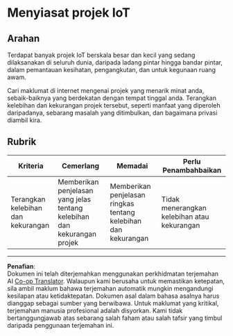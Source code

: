 <!--
CO_OP_TRANSLATOR_METADATA:
{
  "original_hash": "7ef1cec2d27b086032d46ab1958f3e99",
  "translation_date": "2025-08-28T00:39:10+00:00",
  "source_file": "1-getting-started/lessons/1-introduction-to-iot/assignment.md",
  "language_code": "ms"
}
-->
# Menyiasat projek IoT

## Arahan

Terdapat banyak projek IoT berskala besar dan kecil yang sedang dilaksanakan di seluruh dunia, daripada ladang pintar hingga bandar pintar, dalam pemantauan kesihatan, pengangkutan, dan untuk kegunaan ruang awam.

Cari maklumat di internet mengenai projek yang menarik minat anda, sebaik-baiknya yang berdekatan dengan tempat tinggal anda. Terangkan kelebihan dan kekurangan projek tersebut, seperti manfaat yang diperoleh daripadanya, sebarang masalah yang ditimbulkan, dan bagaimana privasi diambil kira.

## Rubrik

| Kriteria | Cemerlang | Memadai | Perlu Penambahbaikan |
| -------- | --------- | -------- | -------------------- |
| Terangkan kelebihan dan kekurangan | Memberikan penjelasan yang jelas tentang kelebihan dan kekurangan projek | Memberikan penjelasan ringkas tentang kelebihan dan kekurangan | Tidak menerangkan kelebihan atau kekurangan |

---

**Penafian**:  
Dokumen ini telah diterjemahkan menggunakan perkhidmatan terjemahan AI [Co-op Translator](https://github.com/Azure/co-op-translator). Walaupun kami berusaha untuk memastikan ketepatan, sila ambil maklum bahawa terjemahan automatik mungkin mengandungi kesilapan atau ketidaktepatan. Dokumen asal dalam bahasa asalnya harus dianggap sebagai sumber yang berwibawa. Untuk maklumat yang kritikal, terjemahan manusia profesional adalah disyorkan. Kami tidak bertanggungjawab atas sebarang salah faham atau salah tafsir yang timbul daripada penggunaan terjemahan ini.